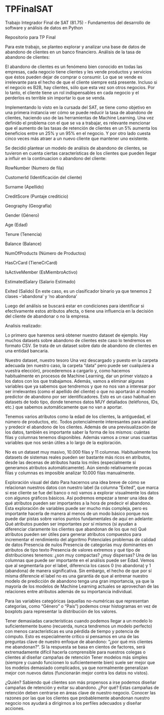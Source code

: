 # TPFinalSAT
Trabajo Integrador Final de SAT (81.75) - Fundamentos del desarrollo de software y análisis de datos en Python

Repositorio para TP Final

Para este trabajo, se planteo explorar y analizar una base de datos de abandono de clientes en un banco financiero.
Análisis de la tasa de abandono de clientes:

El abandono de clientes es un fenómeno bien conocido en todas las empresas, cada negocio tiene clientes y les vende productos y servicios que éstos pueden dejar de comprar o consumir. Lo que se vende es irrelevante para el hecho de que el cliente siempre está presente. Incluso si el negocio es B2B, hay clientes, sólo que esta vez son otros negocios. Por lo tanto, el cliente tiene un rol indispensables en cada negocio y el perderlos es terrible sin importar lo que se venda.

Implementando lo visto en la cursada del SAT, se tiene como objetivo en una primera instancia ver cómo se puede reducir la tasa de abandono de clientes, haciendo uso de las herramientas de Machine Learning.
Una vez definido el problema con el que se va a trabajar, es relevante mencionar que el aumento de las tasas de retención de clientes en un 5% aumenta los beneficios entre un 25% y un 95% en el negocio. Y por otro lado cuesta cinco veces más atraer a un nuevo cliente que mantener uno existente.

Se decidió plantear un modelo de análisis de abandono de clientes, se tuvieron en cuenta ciertas características de los clientes que pueden llegar a influir en la continuacion o abandono del cliente:

RowNumber (Numero de fila)

CustomerId (Identificación del cliente)

Surname (Apellido)

CreditScore (Puntaje crediticio)

Geography (Geografía)

Gender (Género)

Age (Edad)

Tenure (Tenencia)

Balance (Balance)

NumOfProducts (Número de Productos)

HasCrCard (TieneCrCard)

IsActiveMember (EsMiembroActivo)

EstimatedSalary (Salario Estimado)

Exited (Salido) En este caso, es un clasificador binario ya que tenemos 2 clases –‘abandona’ y ‘no abandona’

Luego del análisis se buscará estar en condiciones para identificar si efectivamente estos atributos afecta, o tiene una influencia en la decisión del cliente de abandonar o no la empresa.

Analisis realizado:


Lo primero que haremos será obtener nuestro dataset de ejemplo. Hay muchos datasets sobre abandono de clientes
este caso lo tendremos en formato CSV. Se trata de un dataset sobre dato de abandono de clientes en una entidad bancaria.

Nuestro dataset, nuestro tesoro
Una vez descargado y puesto en la carpeta adecuada (en nuestro caso, la carpeta “data” pero puede ser cualquiera a vuestra elección), procederemos a cargarlo y, como hacemos habitualmente en procesos de Machine Learning, dar un primer vistazo a los datos con los que trabajamos. Además, vamos a eliminar algunas variables que ya sabemos que tendremos y que no nos van a interesar por ser irrelevantes (como el apellido del cliente) o que no aportarán al modelo predictor de abandono por ser identificadores. Esto es un caso habitual en datasets de todo tipo, donde tenemos datos MUY detallados (teléfonos, IDs, etc.) que sabemos automáticamente que no van a aportar.


Tenemos varios atributos como la edad de los clientes, la antiguedad, el número de productos, etc. Todos potencialmente interesantes para analizar y predecir el abandono de los clientes. Además de una previsualización de los datos, también es importante saber la forma de los mismos: cuántas filas y columnas tenemos disponibles. Además vamos a crear unas cuantas variables que nos serán útiles a lo largo de la exploración.


No es un dataset muy masivo, 10.000 filas y 11 columnas. Habitualmente los datasets de sistemas reales pueden ser bastante más ricos en atributos, desde las decenas de atributos hasta los miles (especialmente si generamos atributos automáticamente). Aún siendo relativamente pocas filas y columnas es imposible analizar 10.000 filas manualmente.

Exploración visual del dato
Para hacernos una idea breve de cómo se relacionan nuestros datos con nuestro label (la columna “Exited”, que marca si ese cliente se fue del banco o no) vamos a explorar visualmente los datos con algunos gráficos básicos. Así podremos empezar a tener una idea de qué atributos pueden ser importantes a la hora de predecir el abandono. Esta exploración de variables puede ser mucho más compleja, pero es importante hacerla de manera al menos de un modo básico porque nos puede dar pistas sobre varios puntos fundamentales de aquí en adelante:
Qué atributos pueden ser importantes por sí mismos (si ayudan a diferenciar claramente los clientes que abandonan de los que no)
Qué atributos pueden ser útiles para generar atributos compuestos para incrementar el rendimiento del algoritmo
Potenciales problemas de calidad de datos
Presencia de nulos
Presencia de categorías muy dominantes en atributos de tipo texto
Presencia de valores extremos y qué tipo de distribuciones tenemos: ¿son muy compactas? ¿muy dispersas?
Una de las columnas que puede ser importante en el análisis puede ser Edad. Vemos que al segmentarla por el label, diferencia los casos 0 (no abandona) y 1 (abandona) de manera significativa. Sin embargo, el hecho de que por sí misma diferencie el label no es una garantía de que al entrenar nuestro modelo de predicción de abandono tenga una gran importancia, ya que la mayoría de los modelos de Machine Learning actuales se aprovechan de las relaciones entre atributos además de su importancia individual.

Para las variables categóricas (aquellas no-numéricas que representan categorías, como “Género” o “País”) podemos crear histogramas en vez de boxplots para representar la distribución de los valores.



Tener demasiadas características cuando podemos llegar a un modelo lo suficientemente bueno (recuerda, nunca tendremos un modelo perfecto) con menos características es una pérdida de tiempo y potencia de cómputo.
Esto es especialmente crítico si pensamos en una de las preguntas clave de nuestro enfoque de abandono: “¿por qué mis clientes me abandonan?“. Si la respuesta se basa en cientos de factores, será extremadamente difícil hacerla comprensible para nuestros colegas o clientes al diseñar campañas de retención
Tener modelos más simples (siempre y cuando funcionen lo suficientemente bien) suele ser mejor que los modelos demasiado complicados, ya que normalmente generalizan mejor con nuevos datos (funcionarán mejor contra los datos no vistos).

¿Quién?
Sabiendo qué clientes son más propensos a irse podemos diseñar campañas de retención y evitar su abandono.
¿Por qué?
Estas campañas de retención deben centrarse en áreas clave de nuestro negocio. Conocer las razones por las que los clientes que probablemente abandonan nuestro negocio nos ayudará a dirigirnos a los perfiles adecuados y diseñar acciones.


